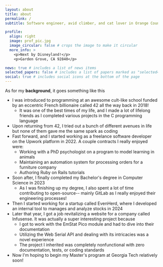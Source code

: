 ```yaml
---
layout: about
title: about
permalink: /
subtitle: Software engineer, avid climber, and cat lover in Orange County

profile:
  align: right
  image: prof_pic.jpg
  image_circular: false # crops the image to make it circular
  more_info: >
    <p>Next by Disneyland!</p>
    <p>Garden Grove, CA 92840</p>

news: true # includes a list of news items
selected_papers: false # includes a list of papers marked as "selected={true}"
social: true # includes social icons at the bottom of the page
---
```


As for my **background**, it goes something like this
- I was introduced to programming at an awesome cult-like school funded by an eccentric French billionaire called 42 all the way back in 2018!
  - It was one of the best times of my life, and I made a lot of lifelong friends as I completed various projects in the C programming language
- Upon returning from 42, I tried out a bunch of different avenues in life but none of them gave me the same spark as coding
- Fast forward, and I started working as a freelance software developer on the Upwork platform in 2022. A couple contracts I really enjoyed were:
  - Working with a PhD psychologist on a program to model learning in animals
  - Maintaining an automation system for processing orders for a furniture company
  - Authoring Ruby on Rails tutorials
- Soon after, I finally completed my Bachelor's degree in Computer Science in 2023
  - As I was finishing up my degree, I also spent a lot of time contributing to open-source-- mainly GitLab as I really enjoyed their engineering processes!
- Then I started working for a startup called EvenHerd, where I developed an internal tool to manages and analyze stocks in 2024
- Later that year, I got a job revitalizing a website for a company called Infusense. It was actually a super interesting project because
  - I got to work with the EmStat Pico module and had to dive into their documentation
  - Utilizing the Web Serial API and dealing with its intricacies was a novel experience
  - The project I inherited was completely nonfunctional with zero documentation, tests, or coding standards
- Now I'm hoping to begin my Master's program at Georgia Tech relatively soon!
